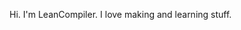 Hi. I'm LeanCompiler. I love making and learning stuff. 

<!---
LeanCompiler/LeanCompiler is a ✨ special ✨ repository because its `README.md` (this file) appears on your GitHub profile.
You can click the Preview link to take a look at your changes.
--->
